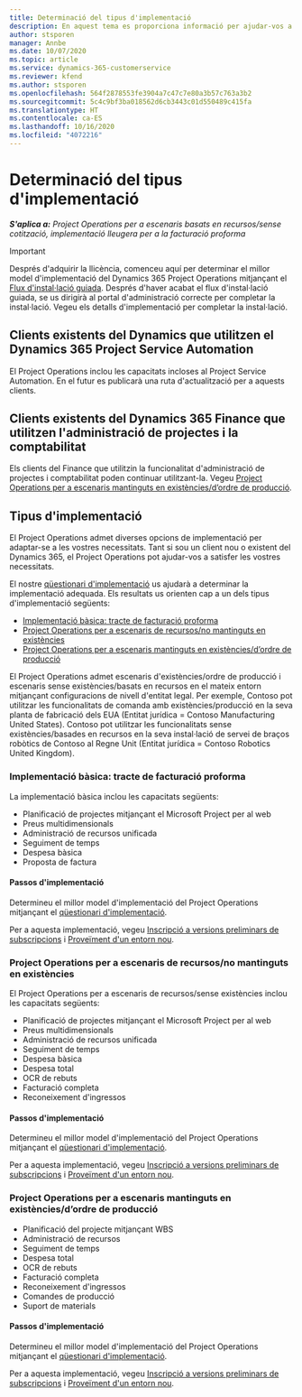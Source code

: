 ```yaml
---
title: Determinació del tipus d'implementació
description: En aquest tema es proporciona informació per ajudar-vos a determinar el tipus d'implementació correcte del Project Operations per a la vostra empresa.
author: stsporen
manager: Annbe
ms.date: 10/07/2020
ms.topic: article
ms.service: dynamics-365-customerservice
ms.reviewer: kfend
ms.author: stsporen
ms.openlocfilehash: 564f2878553fe3904a7c47c7e80a3b57c763a3b2
ms.sourcegitcommit: 5c4c9bf3ba018562d6cb3443c01d550489c415fa
ms.translationtype: HT
ms.contentlocale: ca-ES
ms.lasthandoff: 10/16/2020
ms.locfileid: "4072216"
---
```

# <a name="determine-your-deployment-type"></a>Determinació del tipus d'implementació

_**S'aplica a:** Project Operations per a escenaris basats en recursos/sense cotització, implementació lleugera per a la facturació proforma_

> [!IMPORTANT]
> Després d'adquirir la llicència, comenceu aquí per determinar el millor model d'implementació del Dynamics 365 Project Operations mitjançant el [Flux d'instal·lació guiada](https://aka.ms/provisionprojectoperations).
> Després d'haver acabat el flux d'instal·lació guiada, se us dirigirà al portal d'administració correcte per completar la instal·lació. Vegeu els detalls d'implementació per completar la instal·lació.


## <a name="existing-customers-of-dynamics-using-dynamics-365-project-service-automation"></a>Clients existents del Dynamics que utilitzen el Dynamics 365 Project Service Automation
El Project Operations inclou les capacitats incloses al Project Service Automation. En el futur es publicarà una ruta d'actualització per a aquests clients.

## <a name="existing-customers-of-dynamics-365-finance-using-project-management-and-accounting"></a>Clients existents del Dynamics 365 Finance que utilitzen l'administració de projectes i la comptabilitat 

Els clients del Finance que utilitzin la funcionalitat d'administració de projectes i comptabilitat poden continuar utilitzant-la. Vegeu [Project Operations per a escenaris mantinguts en existències/d’ordre de producció](#pma).


## <a name="deployment-types"></a>Tipus d'implementació
El Project Operations admet diverses opcions de implementació per adaptar-se a les vostres necessitats. Tant si sou un client nou o existent del Dynamics 365, el Project Operations pot ajudar-vos a satisfer les vostres necessitats.

El nostre [qüestionari d'implementació](https://aka.ms/provisionprojectoperations) us ajudarà a determinar la implementació adequada. Els resultats us orienten cap a un dels tipus d'implementació següents:

- [Implementació bàsica: tracte de facturació proforma](#lite)
- [Project Operations per a escenaris de recursos/no mantinguts en existències](#integrated)
- [Project Operations per a escenaris mantinguts en existències/d’ordre de producció](#pma)

El Project Operations admet escenaris d'existències/ordre de producció i escenaris sense existències/basats en recursos en el mateix entorn mitjançant configuracions de nivell d'entitat legal. Per exemple, Contoso pot utilitzar les funcionalitats de comanda amb existències/producció en la seva planta de fabricació dels EUA (Entitat jurídica = Contoso Manufacturing United States). Contoso pot utilitzar les funcionalitats sense existències/basades en recursos en la seva instal·lació de servei de braços robòtics de Contoso al Regne Unit (Entitat jurídica = Contoso Robotics United Kingdom).

### <a name="lite-deployment---deal-to-proforma-invoicing"></a><a  name="lite"></a>Implementació bàsica: tracte de facturació proforma

La implementació bàsica inclou les capacitats següents:

- Planificació de projectes mitjançant el Microsoft Project per al web
- Preus multidimensionals
- Administració de recursos unificada
- Seguiment de temps
- Despesa bàsica
- Proposta de factura

#### <a name="deployment-steps"></a>Passos d'implementació
Determineu el millor model d'implementació del Project Operations mitjançant el [qüestionari d'implementació](https://aka.ms/provisionprojectoperations).

Per a aquesta implementació, vegeu [Inscripció a versions preliminars de subscripcions](lite-preview-subscription-sign-up.md) i [Proveïment d'un entorn nou](lite-deployment.md). 


### <a name="project-operations-for-resourcenon-stocked-scenarios"></a><a name="integrated"></a>Project Operations per a escenaris de recursos/no mantinguts en existències
El Project Operations per a escenaris de recursos/sense existències inclou les capacitats següents:
  
- Planificació de projectes mitjançant el Microsoft Project per al web
- Preus multidimensionals
- Administració de recursos unificada
- Seguiment de temps
- Despesa bàsica
- Despesa total
- OCR de rebuts
- Facturació completa
- Reconeixement d'ingressos

#### <a name="deployment-steps"></a>Passos d'implementació
Determineu el millor model d'implementació del Project Operations mitjançant el [qüestionari d'implementació](https://aka.ms/provisionprojectoperations).

Per a aquesta implementació, vegeu [Inscripció a versions preliminars de subscripcions](resource-sign-up-preview-subscription.md) i [Proveïment d'un entorn nou](resource-provision-new-environment.md). 


### <a name="project-operations-for-stockedproduction-order-scenarios"></a><a name="pma"></a>Project Operations per a escenaris mantinguts en existències/d’ordre de producció

- Planificació del projecte mitjançant WBS
- Administració de recursos
- Seguiment de temps
- Despesa total
- OCR de rebuts
- Facturació completa
- Reconeixement d'ingressos
- Comandes de producció
- Suport de materials

#### <a name="deployment-steps"></a>Passos d'implementació
Determineu el millor model d'implementació del Project Operations mitjançant el [qüestionari d'implementació](https://aka.ms/provisionprojectoperations).

Per a aquesta implementació, vegeu [Inscripció a versions preliminars de subscripcions](https://docs.microsoft.com/dynamics365/fin-ops-core/dev-itpro/dev-tools/sign-up-preview-subscription?toc=/dynamics365/finance/toc.json) i [Proveïment d'un entorn nou](https://docs.microsoft.com/dynamics365/fin-ops-core/dev-itpro/deployment/deploy-demo-environment?toc=/dynamics365/finance/toc.json). 

